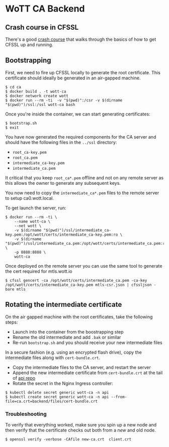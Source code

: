 # WoTT CA Backend


## Crash course in CFSSL

There's a good [crash course](https://coreos.com/os/docs/latest/generate-self-signed-certificates.html) that walks through the basics of how to get CFSSL up and running.


## Bootstrapping

First, we need to fire up CFSSL locally to generate the root certificate. This certificate should ideally be generated in an air-gapped machine.

```
$ cd ca
$ docker build . -t wott-ca
$ docker network create wott
$ docker run --rm -ti  -v "$(pwd)":/csr -v $(dirname "$(pwd)")/ssl:/ssl wott-ca bash
```

Once you're inside the container, we can start generating certificates:

```
$ bootstrap.sh
$ exit
```

You have now generated the required components for the CA server and should have the following files in the `../ssl` directory:

* `root_ca-key.pem`
* `root_ca.pem`
* `intermediate_ca-key.pem`
* `intermediate_ca.pem`

It critical that you keep `root_ca*.pem` offline and not on any remote server as this allows the owner to generate any subsequent keys.

You now need to copy the `intermediate_ca*.pem` files to the remote server to setup ca0.wott.local.

To get launch the server, run:

```
$ docker run --rm -ti \
    --name wott-ca \
    --net wott \
    -v $(dirname "$(pwd)")/ssl/intermediate_ca-key.pem:/opt/wott/certs/intermediate_ca-key.pem:ro \
    -v $(dirname "$(pwd)")/ssl/intermediate_ca.pem:/opt/wott/certs/intermediate_ca.pem:ro \
    -p 8888:8888 \
    wott-ca
```


Once deployed on the remote server you can use the same tool to generate the cert required for mtls.wott.io

```
$ cfssl gencert -ca /opt/wott/certs/intermediate_ca.pem -ca-key /opt/wott/certs/intermediate_ca-key.pem mtls-csr.json | cfssljson -bare mtls
```


## Rotating the intermediate certificate

On the air gapped machine with the root certificates, take the following steps:

* Launch into the container from the boostrapping step
* Rename the old intermediate and add `.bak` or similar
* Re-run `bootstrap.sh` and you should receive your new intermediate files

In a secure fashion (e.g. using an encrypted flash drive), copy the intermediate files along with `cert-bundle.crt`.

* Copy the intermediate files to the CA server, and restart the server
* Append the new intermediate certificate from `cert-bundle.crt` at the tail of [api repo](https://github.com/WoTTsecurity/api/blob/master/backend/files/cert-bundle.crt)
* Rotate the secret in the Nginx Ingress controller:

```
$ kubectl delete secret generic wott-ca -n api
$ kubectl create secret generic wott-ca -n api --from-file=ca.crt=backend/files/cert-bundle.crt
```

### Troubleshooting

To verify that everything worked, make sure you spin up a new node and then verify that the certificate checks out both from a *new* and old node.

```
$ openssl verify -verbose -CAfile new-ca.crt  client.crt
```
